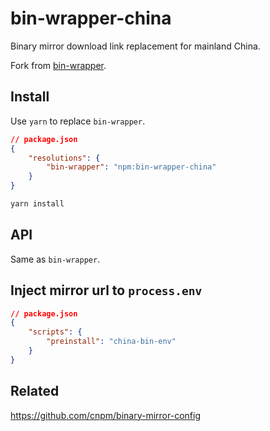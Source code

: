 # bin-wrapper-china

Binary mirror download link replacement for mainland China.

Fork from [bin-wrapper](https://github.com/kevva/bin-wrapper).

## Install

Use `yarn` to replace `bin-wrapper`.

```json
// package.json
{
	"resolutions": {
		"bin-wrapper": "npm:bin-wrapper-china"
	}
}
```

```bash
yarn install
```

## API

Same as `bin-wrapper`.

## Inject mirror url to `process.env`

```json
// package.json
{
	"scripts": {
		"preinstall": "china-bin-env"
	}
}
```

## Related

<https://github.com/cnpm/binary-mirror-config>

